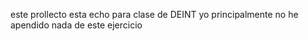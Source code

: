 este prollecto esta echo para clase de DEINT
yo principalmente no he apendido nada de este ejercicio
